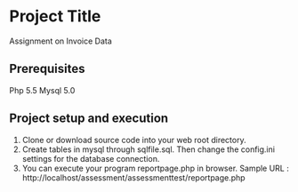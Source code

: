 # Project Title

Assignment on Invoice Data


## Prerequisites

Php 5.5
Mysql 5.0

## Project setup and execution

1) Clone or download source code into your web root directory.
2) Create tables in mysql through sqlfile.sql. Then change the config.ini settings for the database connection.
3) You can execute your program reportpage.php in browser. Sample URL : http://localhost/assessment/assessmenttest/reportpage.php



